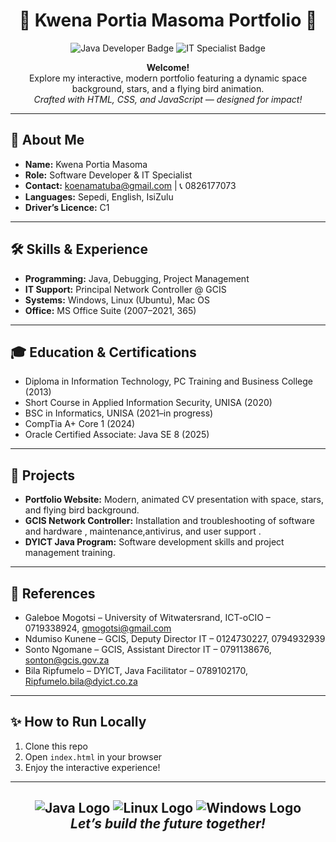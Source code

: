 <!-- Portfolio README for Kwena Portia Masoma -->

<h1 align="center">
  🚀 Kwena Portia Masoma Portfolio 🚀
</h1>

<p align="center">
  <img src="https://img.shields.io/badge/Software%20Developer-Java-blue.svg" alt="Java Developer Badge"/>
  <img src="https://img.shields.io/badge/IT%20Specialist-Network%20Support-green.svg" alt="IT Specialist Badge"/>
</p>

<p align="center">
  <b>Welcome!</b><br>
  Explore my interactive, modern portfolio featuring a dynamic space background, stars, and a flying bird animation.<br>
  <i>Crafted with HTML, CSS, and JavaScript — designed for impact!</i>
</p>

<hr>
<h2>🌟 About Me</h2>

<ul>
  <li><b>Name:</b> Kwena Portia Masoma</li>
  <li><b>Role:</b> Software Developer & IT Specialist</li>
  <li><b>Contact:</b> <a href="mailto:koenamatuba@gmail.com">koenamatuba@gmail.com</a> | 📞 0826177073</li>
  <li><b>Languages:</b> Sepedi, English, IsiZulu</li>
  <li><b>Driver’s Licence:</b> C1</li>
</ul>

<hr>
<h2>🛠️ Skills & Experience</h2>

<ul>
  <li><b>Programming:</b> Java, Debugging, Project Management</li>
  <li><b>IT Support:</b> Principal Network Controller @ GCIS</li>
  <li><b>Systems:</b> Windows, Linux (Ubuntu), Mac OS</li>
  <li><b>Office:</b> MS Office Suite (2007–2021, 365)</li>
</ul>

<hr>
<h2>🎓 Education & Certifications</h2>

<ul>
  <li>Diploma in Information Technology, PC Training and Business College (2013)</li>
  <li>Short Course in Applied Information Security, UNISA (2020)</li>
  <li>BSC in Informatics, UNISA (2021–in progress)</li>
  <li>CompTia A+ Core 1 (2024)</li>
  <li>Oracle Certified Associate: Java SE 8 (2025)</li>
</ul>

<hr>
<h2>💼 Projects</h2>

<ul>
  <li><b>Portfolio Website:</b> Modern, animated CV presentation with space, stars, and flying bird background.</li>
  <li><b>GCIS Network Controller:</b> Installation and troubleshooting of software and hardware , maintenance,antivirus, and user support .</li>
  <li><b>DYICT Java Program:</b> Software development skills and project management training.</li>
</ul>

<hr>
<h2>🔗 References</h2>

<ul>
  <li>Galeboe Mogotsi – University of Witwatersrand, ICT-oCIO – 0719338924, <a href="mailto:gmogotsi@gmail.com">gmogotsi@gmail.com</a></li>
  <li>Ndumiso Kunene – GCIS, Deputy Director IT – 0124730227, 0794932939</li>
  <li>Sonto Ngomane – GCIS, Assistant Director IT – 0791138676, <a href="mailto:sonton@gcis.gov.za">sonton@gcis.gov.za</a></li>
  <li>Bila Ripfumelo – DYICT, Java Facilitator – 0789102170, <a href="mailto:Ripfumelo.bila@dyict.co.za">Ripfumelo.bila@dyict.co.za</a></li>
</ul>

<hr>
<h2>✨ How to Run Locally</h2>

<ol>
  <li>Clone this repo</li>
  <li>Open <code>index.html</code> in your browser</li>
  <li>Enjoy the interactive experience!</li>
</ol>

<hr>
<h2 align="center">
  <img src="https://img.icons8.com/color/48/000000/java-coffee-cup-logo--v1.png" alt="Java Logo"/>
  <img src="https://img.icons8.com/color/48/000000/linux.png" alt="Linux Logo"/>
  <img src="https://img.icons8.com/color/48/000000/windows-10.png" alt="Windows Logo"/>
  <br>
  <i>Let’s build the future together!</i>
</h2>
